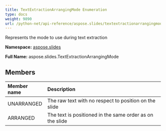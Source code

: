 ```yaml
---
title: TextExtractionArrangingMode Enumeration
type: docs
weight: 9890
url: /python-net/api-reference/aspose.slides/textextractionarrangingmode/
---
```


Represents the mode to use during text extraction

**Namespace:** [aspose.slides](/slides/python-net/api-reference/aspose.slides/)

**Full Name:** aspose.slides.TextExtractionArrangingMode



## **Members**
|**Member name**|**Description**|
| :- | :- |
|UNARRANGED|The raw text with no respect to position on the slide|
|ARRANGED|The text is positioned in the same order as on the slide|
